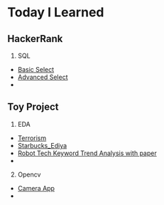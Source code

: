 # Today I Learned

## HackerRank
1. SQL
  * [Basic Select](https://github.com/Skymind24/TIL/blob/0908b9e81c17523d0379e5f624ae850252e67bd9/HackerRank/SQL/1_Basic_Select.md)
  * [Advanced Select](https://github.com/Skymind24/TIL/blob/48240e31c89534375ca065249a391581bd87b56d/HackerRank/SQL/2_Advanced_Select.md)
  * []()

## Toy Project
1. EDA
  * [Terrorism](https://github.com/Skymind24/TIL/blob/01b42b6f113283439c5e3f2e3b51ab757b15c57d/Toy%20Project/EDA/EDA_1_terrorism.ipynb)
  * [Starbucks_Ediya](https://github.com/Skymind24/TIL/blob/01b42b6f113283439c5e3f2e3b51ab757b15c57d/Toy%20Project/EDA/EDA_SQL_1_starbucks_ediya.ipynb)
  * [Robot Tech Keyword Trend Analysis with paper](https://github.com/Skymind24/TIL/blob/f0a4917b1979a0ca5b1be0d9c262efe1ac2cb703/Toy%20Project/EDA/EDA_SQL_2_robot_keyword_trend_analysis.md)
  * 

2. Opencv
  * [Camera App](https://github.com/Skymind24/TIL/blob/01b42b6f113283439c5e3f2e3b51ab757b15c57d/Toy%20Project/Opencv/Opencv_1_create_camera_app.py)
  * []()
